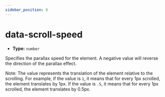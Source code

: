 ```yaml
---
sidebar_position: 6
---
```


# data-scroll-speed

-   **Type:** `number`

Specifies the parallax speed for the element. A negative value will reverse the direction of the parallax effect.

Note: The value represents the translation of the element relative to the scrolling. For example, if the value is `1`, it means that for every 1px scrolled, the element translates by 1px. If the value is `.5`, it means that for every 1px scrolled, the element translates by 0.5px.